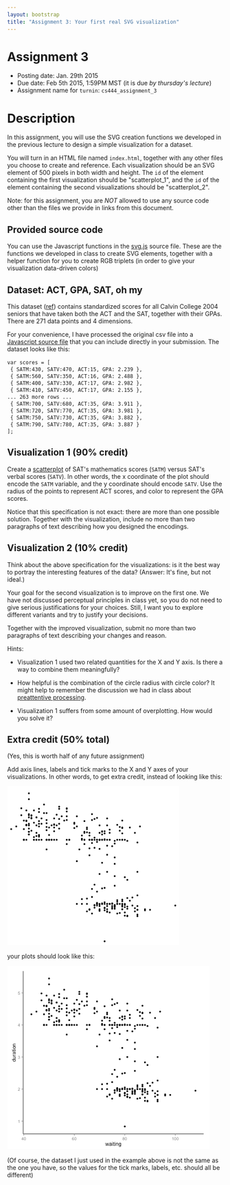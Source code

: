 ```yaml
---
layout: bootstrap
title: "Assignment 3: Your first real SVG visualization"
---
```


# Assignment 3

- Posting date: Jan. 29th 2015
- Due date: Feb 5th 2015, 1:59PM MST (it is due *by thursday's lecture*)
- Assignment name for `turnin`: `cs444_assignment_3`


# Description

In this assignment, you will use the SVG creation functions we
developed in the previous lecture to design a simple visualization for a dataset.

You will turn in an HTML file named `index.html`, together with any
other files you choose to create and reference. Each visualization
should be an SVG element of 500 pixels in both width and height. The
`id` of the element containing the first visualization should be
"scatterplot_1", and the `id` of the element containing the second
visualizations should be "scatterplot_2".

Note: for this assignment, you are *NOT* allowed to use any source
code other than the files we provide in links from this document.


## Provided source code

You can use the Javascript functions in the
[svg.js](assignment_3/svg.js) source file. These are the functions we
developed in class to create SVG elements, together with a helper
function for you to create RGB triplets (in order to give your
visualization data-driven colors)


## Dataset: ACT, GPA, SAT, oh my

This dataset ([ref](http://www.calvin.edu/~stob/data/)) contains
standardized scores for all Calvin College 2004 seniors that have
taken both the ACT and the SAT, together with their GPAs. There are
271 data points and 4 dimensions.

For your convenience, I have processed the original csv file into a
[Javascript source file](assignment_3/scores.js) that you can include directly in your submission.
The dataset looks like this:

    var scores = [
     { SATM:430, SATV:470, ACT:15, GPA: 2.239 },
     { SATM:560, SATV:350, ACT:16, GPA: 2.488 },
     { SATM:400, SATV:330, ACT:17, GPA: 2.982 },
     { SATM:410, SATV:450, ACT:17, GPA: 2.155 },
    ... 263 more rows ...
     { SATM:700, SATV:680, ACT:35, GPA: 3.911 },
     { SATM:720, SATV:770, ACT:35, GPA: 3.981 },
     { SATM:750, SATV:730, ACT:35, GPA: 3.882 },
     { SATM:790, SATV:780, ACT:35, GPA: 3.887 }
    ];

## Visualization 1 (90% credit)

Create a [scatterplot](http://en.wikipedia.org/wiki/Scatter_plot) of
SAT's mathematics scores (`SATM`) versus SAT's verbal scores
(`SATV`). In other words, the x coordinate of the plot should encode
the `SATM` variable, and the y coordinate should encode `SATV`. Use
the radius of the points to represent ACT scores, and color to
represent the GPA scores.

Notice that this specification is not exact: there are more than one
possible solution.  Together with the visualization, include no more
than two paragraphs of text describing how you designed the encodings.

## Visualization 2 (10% credit)

Think about the above specification for the visualizations: is it the
best way to portray the interesting features of the data? (Answer:
It's fine, but not ideal.)

Your goal for the second visualization is to improve on the first
one. We have not discussed perceptual principles in class yet, so you
do not need to give serious justifications for your choices. Still, I
want you to explore different variants and try to justify your decisions.

Together with the improved visualization, submit no more than two
paragraphs of text describing your changes and reason.

Hints:

- Visualization 1 used two related quantities for the X and Y axis. Is
there a way to combine them meaningfully?

- How helpful is the combination of the circle radius with circle
color? It might help to remember the discussion we had in class about
[preattentive processing](http://www.csc.ncsu.edu/faculty/healey/PP/).

- Visualization 1 suffers from some amount of overplotting. How would
you solve it?

## Extra credit (50% total)

(Yes, this is worth half of any future assignment)

Add axis lines, labels and tick marks to the X and Y axes of your
visualizations. In other words, to get extra credit, instead of looking like this:

![old faithful data without labels](assignment_3/geyser_no_labels.png)

your plots should look like this:

![old faithful data with labels](assignment_3/geyser_labels.png)

(Of course, the dataset I just used in the example above is not the
same as the one you have, so the values for the tick marks, labels,
etc. should all be different)
